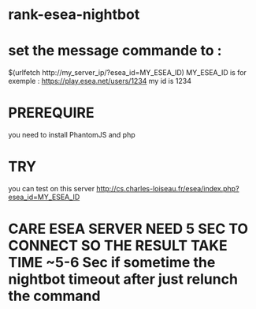 # rank-esea-nightbot
# set the message commande to :
$(urlfetch http://my_server_ip/?esea_id=MY_ESEA_ID)
MY_ESEA_ID is for exemple : https://play.esea.net/users/1234
my id is 1234
# PREREQUIRE
you need to install PhantomJS and php
# TRY
you can test on this server
http://cs.charles-loiseau.fr/esea/index.php?esea_id=MY_ESEA_ID
# CARE ESEA SERVER NEED 5 SEC TO CONNECT SO THE RESULT TAKE TIME ~5-6 Sec if sometime the nightbot timeout after just relunch the command
